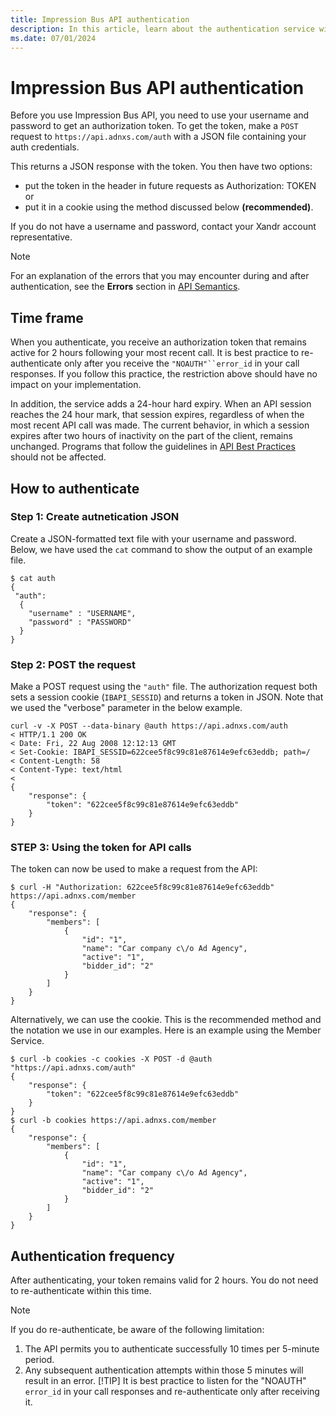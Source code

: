 ```yaml
---
title: Impression Bus API authentication
description: In this article, learn about the authentication service with an example.
ms.date: 07/01/2024
---
```


# Impression Bus API authentication

Before you use Impression Bus API, you need to use your username and password to get an authorization token. To get the token, make a `POST` request to `https://api.adnxs.com/auth` with a JSON file containing your auth credentials.

This returns a JSON response with the token. You then have two options:

- put the token in the header in future requests as Authorization: TOKEN or
- put it in a cookie using the method discussed below **(recommended)**.

If you do not have a username and password, contact your Xandr account representative.

> [!NOTE]
> For an explanation of the errors that you may encounter during and after authentication, see the **Errors** section in [API Semantics](api-semantics.md).

## Time frame

When you authenticate, you receive an authorization token that remains active for 2 hours following your most recent call. It is best practice to re-authenticate only after you receive the `"NOAUTH"``error_id` in your call responses. If you follow this practice, the restriction above should have no impact on your implementation.

In addition, the service adds a 24-hour hard expiry. When an API session reaches the 24 hour mark, that session expires, regardless of when the most recent API call was made. The current behavior, in which a session expires after two hours of inactivity on the part of the client, remains unchanged. Programs that follow the guidelines in [API Best Practices](api-best-practices.md) should not be affected.

## How to authenticate
### Step 1: Create autnetication JSON

Create a JSON-formatted text file with your username and password. Below, we have used the `cat` command to show the output of an example file.

```
$ cat auth
{
 "auth":
  {
    "username" : "USERNAME",
    "password" : "PASSWORD"
  }
}
```

### Step 2: POST the request

Make a POST request using the `"auth"` file. The authorization request both sets a session cookie (`IBAPI_SESSID`) and returns a token in JSON. Note that we used the "verbose" parameter in the below example.

```
curl -v -X POST --data-binary @auth https://api.adnxs.com/auth
< HTTP/1.1 200 OK
< Date: Fri, 22 Aug 2008 12:12:13 GMT
< Set-Cookie: IBAPI_SESSID=622cee5f8c99c81e87614e9efc63eddb; path=/
< Content-Length: 58
< Content-Type: text/html
<
{
    "response": {
        "token": "622cee5f8c99c81e87614e9efc63eddb"
    }
}
```

### STEP 3: Using the token for API calls

The token can now be used to make a request from the API:

```
$ curl -H "Authorization: 622cee5f8c99c81e87614e9efc63eddb" https://api.adnxs.com/member
{
    "response": {
        "members": [
            {
                "id": "1",
                "name": "Car company c\/o Ad Agency",
                "active": "1",
                "bidder_id": "2"
            }
        ]
    }
}
```

Alternatively, we can use the cookie. This is the recommended method and the notation we use in our examples. Here is an example using the Member Service.

```
$ curl -b cookies -c cookies -X POST -d @auth "https://api.adnxs.com/auth"
{
    "response": {
        "token": "622cee5f8c99c81e87614e9efc63eddb"
    }
}
$ curl -b cookies https://api.adnxs.com/member
{
    "response": {
        "members": [
            {
                "id": "1",
                "name": "Car company c\/o Ad Agency",
                "active": "1",
                "bidder_id": "2"
            }
        ]
    }
}
```
## Authentication frequency

After authenticating, your token remains valid for 2 hours. You do not need to re-authenticate within this time.
> [!NOTE]
> If you do re-authenticate, be aware of the following limitation:
>
> 1. The API permits you to authenticate successfully 10 times per 5-minute period.
> 1. Any subsequent authentication attempts within those 5 minutes will result in an error.
> [!TIP]
> It is best practice to listen for the "NOAUTH" `error_id` in your call responses and re-authenticate only after receiving it.
